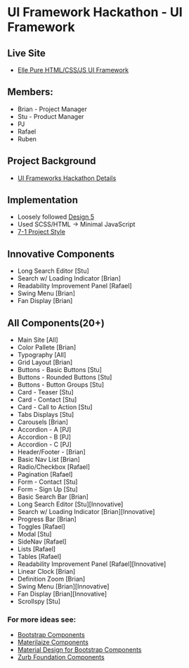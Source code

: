 # UI Framework Hackathon - UI Framework

## Live Site 
- [Elle Pure HTML/CSS/JS UI Framework](https://strtw.github.io/md-hackathon-team-1/)

## Members: 
- Brian - Project Manager
- Stu - Product Manager
- PJ
- Rafael
- Ruben 


## Project Background
- [UI Frameworks Hackathon Details](https://qa.moderndeveloper.com/t/ui-frameworks-hackathon-details/2500)

## Implementation
- Loosely followed [Design 5](images/design5.png)
- Used SCSS/HTML -> Minimal JavaScript
- [7-1 Project Style](https://github.com/HugoGiraudel/sass-boilerplate)

## Innovative Components

- Long Search Editor [Stu]
- Search w/ Loading Indicator [Brian]
- Readability Improvement Panel [Rafael]
- Swing Menu [Brian]
- Fan Display [Brian]

## All Components(20+)

- Main Site [All]
- Color Pallete [Brian]
- Typography [All]
- Grid Layout [Brian]
- Buttons - Basic Buttons [Stu]
- Buttons - Rounded Buttons [Stu]
- Buttons - Button Groups [Stu]
- Card - Teaser [Stu]
- Card - Contact [Stu]
- Card - Call to Action [Stu]
- Tabs Displays [Stu]
- Carousels [Brian]
- Accordion - A [PJ]
- Accordion - B [PJ]
- Accordion - C [PJ]
- Header/Footer - [Brian]
- Basic Nav List [Brian]
- Radio/Checkbox [Rafael] 
- Pagination [Rafael]
- Form - Contact [Stu]
- Form - Sign Up [Stu]
- Basic Search Bar [Brian]
- Long Search Editor [Stu][Innovative] 
- Search w/ Loading Indicator [Brian][Innovative] 
- Progress Bar [Brian]
- Toggles [Rafael]
- Modal [Stu]
- SideNav [Rafael]
- Lists [Rafael]
- Tables [Rafael]
- Readability Improvement Panel [Rafael][Innovative] 
- Linear Clock [Brian]
- Definition Zoom [Brian]
- Swing Menu [Brian][Innovative] 
- Fan Display [Brian][Innovative] 
- Scrollspy [Stu]

### For more ideas see:
- [Bootstrap Components](http://getbootstrap.com/components/)
- [Materilaize Components](http://materializecss.com/badges.html)
- [Material Design for Bootstrap Components](https://mdbootstrap.com/components/buttons/)
- [Zurb Foundation Components](http://foundation.zurb.com/sites/docs/v/5.5.3/components/buttons.html)

